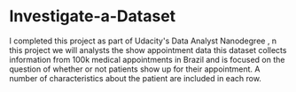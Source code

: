 # Investigate-a-Dataset
I completed this project as part of Udacity's Data Analyst Nanodegree , n this project we will analysts the show appointment data this dataset collects information from 100k medical appointments in Brazil and is focused on the question of whether or not patients show up for their appointment. A number of characteristics about the patient are included in each row.
